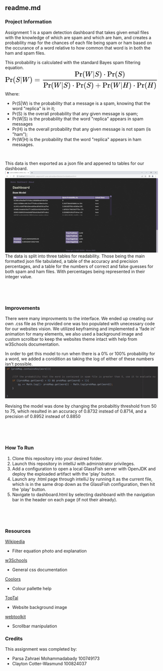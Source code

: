 ## readme.md


### Project Information
Assignment 1 is a spam detection dashboard that takes given email files with the knowledge of which are spam and which are ham, and creates a probability map for the chances of each file being spam or ham based on the occurance of a word relative to how common that word is in both the ham and spam files. 

This probability is calculated with the standard Bayes spam filtering equation.
![Naive Bayes spam filtering equation](./SpamDetectorClient/img/NaiveBayes.svg)
Where:
- Pr(S|W) is the probability that a message is a spam, knowing that the word "replica" is in it;
- Pr(S) is the overall probability that any given message is spam;
- Pr(W|S) is the probability that the word "replica" appears in spam messages
- Pr(H) is the overall probability that any given message is not spam (is "ham");
- Pr(W|H) is the probability that the word "replica" appears in ham messages.


&nbsp;


This data is then exported as a json file and appened to tables for our dashboard.
![Website Demo](./SpamDetectorClient/img/websiteDemo.jpg)
The data is split into three tables for readability. Those being the main formatted json file tabulated, a table of the accuracy and precision percentages, and a table for the numbers of correct and false guesses for both spam and ham files. With percentages being represented in their integer value.

&nbsp;

&nbsp;

### Improvements
There were many improvments to the interface. We ended up creating our own .css file as the provided one was too populated with unecessary code for our websites vision. We utilized keyframing and implemented a 'fade in' animation for many elements, we also used a background image and custom scrollbar to keep the websites theme intact with help from w3Schools documentation. 

In order to get this model to run when there is a 0% or 100% probability for a word, we added a conidition as taking the log of either of these numbers isn't possible. 
![Log Adjustment Condition](./SpamDetectorClient/img/logAdjustment.png)

Revising the model was done by changing the probabiltiy threshold from 50 to 75, which resulted in an accuracy of 0.8732 instead of 0.8714, and a precision of 0.8952 instead of 0.8850


&nbsp;

&nbsp;

### How To Run
1. Clone this repository into your desired folder.
2. Launch this repository in intelliJ with administrator privileges.
3. Add a configuration to open a local GlassFish server with OpenJDK and deploy the exploaded artifact with the 'play' button.
4. Launch any .html page through intelliJ by running it as the current file, which is in the same drop down as the GlassFish configuration, then hit the 'play' button.
5. Navigate to dashboard.html by selecting dashboard with the navigation bar in the header on each page (if not their already).

&nbsp;

&nbsp;

### Resources
[Wikipedia](https://en.wikipedia.org/wiki/Naive_Bayes_spam_filtering)
- Filter equation photo and explanation

[w3Schools](https://www.w3schools.com/)
- General css documentation

[Coolors](https://coolors.co/)
- Colour pallette help

[TopTal](https://www.toptal.com/designers/subtlepatterns/cartographer/)
- Website background image

[webtoolkit](https://www.webtoolkit.eu/wt)
- Scrollbar manipulation

### Credits

This assignment was completed by:

- Parsa Zahraei Mohammadabady 100749173
- Clayton Cotter-Wasmund 100824037